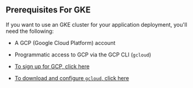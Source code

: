 ## Prerequisites For GKE

If you want to use an GKE cluster for your application deployment, you'll need the following:
- A GCP (Google Cloud Platform) account
- Programmatic access to GCP via the GCP CLI (`gcloud`)

- [To sign up for GCP, click here](https://cloud.google.com/free)
- [To download and configure `gcloud`, click here](https://cloud.google.com/sdk/docs/install)